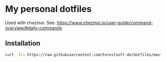 # My personal dotfiles

Used with chezmoi. See: https://www.chezmoi.io/user-guide/command-overview/#daily-commands

## Installation

```bash
curl -fLs https://raw.githubusercontent.com/Forestsoft-de/dotfiles/master/install.sh > install.sh && chmod +x install.sh && ./install.sh
```



